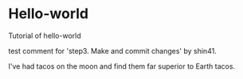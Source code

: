 # Hello-world
Tutorial of hello-world

test comment for 'step3. Make and commit changes' by shin41.

I've had tacos on the moon and find them far superior to Earth tacos.
